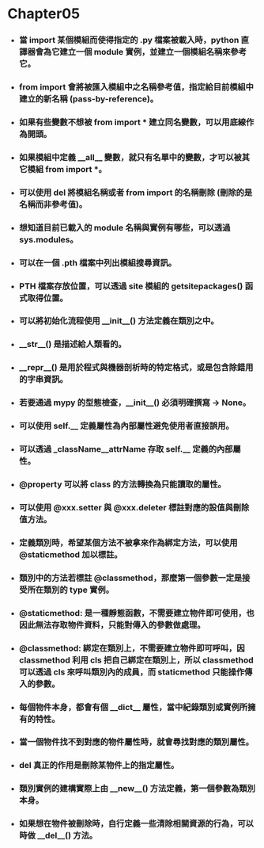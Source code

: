 Chapter05
=====
* ### 當 import 某個模組而使得指定的 .py 檔案被載入時，python 直譯器會為它建立一個 module 實例，並建立一個模組名稱來參考它。
* ### from import 會將被匯入模組中之名稱參考值，指定給目前模組中建立的新名稱 (pass-by-reference)。
* ### 如果有些變數不想被 from import * 建立同名變數，可以用底線作為開頭。
* ### 如果模組中定義 \_\_all\_\_ 變數，就只有名單中的變數，才可以被其它模組 from import *。
* ### 可以使用 del 將模組名稱或者 from import 的名稱刪除 (刪除的是名稱而非參考值)。
* ### 想知道目前已載入的 module 名稱與實例有哪些，可以透過 sys.modules。
* ### 可以在一個 .pth 檔案中列出模組搜尋資訊。
* ### PTH 檔案存放位置，可以透過 site 模組的 getsitepackages() 函式取得位置。
* ### 可以將初始化流程使用 \_\_init\_\_() 方法定義在類別之中。 
* ###  \_\_str\_\_() 是描述給人類看的。
* ###  \_\_repr\_\_() 是用於程式與機器剖析時的特定格式，或是包含除錯用的字串資訊。
* ### 若要通過 mypy 的型態檢查，\_\_init\_\_() 必須明確撰寫 -> None。
* ### 可以使用 self.\_\_ 定義屬性為內部屬性避免使用者直接誤用。
* ### 可以透過 \_className\_\_attrName 存取 self.\_\_ 定義的內部屬性。
* ### \@property 可以將 class 的方法轉換為只能讀取的屬性。
* ### 可以使用 @xxx.setter 與 @xxx.deleter 標註對應的設值與刪除值方法。
* ### 定義類別時，希望某個方法不被拿來作為綁定方法，可以使用 @staticmethod 加以標註。
* ### 類別中的方法若標註 @classmethod，那麼第一個參數一定是接受所在類別的 type 實例。
* ### \@staticmethod: 是一種靜態函數，不需要建立物件即可使用，也因此無法存取物件資料，只能對傳入的參數做處理。
* ### \@classmethod: 綁定在類別上，不需要建立物件即可呼叫，因 classmethod 利用 cls 把自己綁定在類別上，所以 classmethod 可以透過 cls 來呼叫類別內的成員，而 staticmethod 只能操作傳入的參數。
* ### 每個物件本身，都會有個 \_\_dict\_\_ 屬性，當中紀錄類別或實例所擁有的特性。
* ### 當一個物件找不到對應的物件屬性時，就會尋找對應的類別屬性。
* ### del 真正的作用是刪除某物件上的指定屬性。
* ### 類別實例的建構實際上由 \_\_new\_\_() 方法定義，第一個參數為類別本身。
* ### 如果想在物件被刪除時，自行定義一些清除相關資源的行為，可以時做 \_\_del\_\_() 方法。

